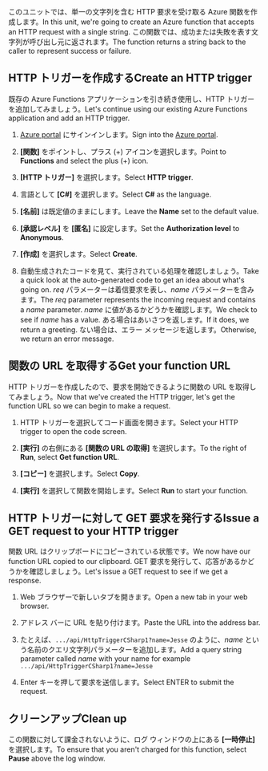 <span data-ttu-id="8fe4c-101">このユニットでは、単一の文字列を含む HTTP 要求を受け取る Azure 関数を作成します。</span><span class="sxs-lookup"><span data-stu-id="8fe4c-101">In this unit, we're going to create an Azure function that accepts an HTTP request with a single string.</span></span> <span data-ttu-id="8fe4c-102">この関数では、成功または失敗を表す文字列が呼び出し元に返されます。</span><span class="sxs-lookup"><span data-stu-id="8fe4c-102">The function returns a string back to the caller to represent success or failure.</span></span>

## <a name="create-an-http-trigger"></a><span data-ttu-id="8fe4c-103">HTTP トリガーを作成する</span><span class="sxs-lookup"><span data-stu-id="8fe4c-103">Create an HTTP trigger</span></span>

<span data-ttu-id="8fe4c-104">既存の Azure Functions アプリケーションを引き続き使用し、HTTP トリガーを追加してみましょう。</span><span class="sxs-lookup"><span data-stu-id="8fe4c-104">Let's continue using our existing Azure Functions application and add an HTTP trigger.</span></span>

1. <span data-ttu-id="8fe4c-105">[Azure portal](https://portal.azure.com?azure-portal=true) にサインインします。</span><span class="sxs-lookup"><span data-stu-id="8fe4c-105">Sign into the [Azure portal](https://portal.azure.com?azure-portal=true).</span></span>

1. <span data-ttu-id="8fe4c-106">**[関数]** をポイントし、プラス (+) アイコンを選択します。</span><span class="sxs-lookup"><span data-stu-id="8fe4c-106">Point to **Functions** and select the plus (+) icon.</span></span>

1. <span data-ttu-id="8fe4c-107">**[HTTP トリガー]** を選択します。</span><span class="sxs-lookup"><span data-stu-id="8fe4c-107">Select **HTTP trigger**.</span></span>

1. <span data-ttu-id="8fe4c-108">言語として **[C#]** を選択します。</span><span class="sxs-lookup"><span data-stu-id="8fe4c-108">Select **C#** as the language.</span></span>

1. <span data-ttu-id="8fe4c-109">**[名前]** は既定値のままにします。</span><span class="sxs-lookup"><span data-stu-id="8fe4c-109">Leave the **Name** set to the default value.</span></span>

1. <span data-ttu-id="8fe4c-110">**[承認レベル]** を **[匿名]** に設定します。</span><span class="sxs-lookup"><span data-stu-id="8fe4c-110">Set the **Authorization level** to **Anonymous**.</span></span>

1. <span data-ttu-id="8fe4c-111">**[作成]** を選択します。</span><span class="sxs-lookup"><span data-stu-id="8fe4c-111">Select **Create**.</span></span>

1. <span data-ttu-id="8fe4c-112">自動生成されたコードを見て、実行されている処理を確認しましょう。</span><span class="sxs-lookup"><span data-stu-id="8fe4c-112">Take a quick look at the auto-generated code to get an idea about what's going on.</span></span> <span data-ttu-id="8fe4c-113">*req* パラメーターは着信要求を表し、*name* パラメーターを含みます。</span><span class="sxs-lookup"><span data-stu-id="8fe4c-113">The *req* parameter represents the incoming request and contains a *name* parameter.</span></span> <span data-ttu-id="8fe4c-114">*name* に値があるかどうかを確認します。</span><span class="sxs-lookup"><span data-stu-id="8fe4c-114">We check to see if *name* has a value.</span></span> <span data-ttu-id="8fe4c-115">ある場合はあいさつを返します。</span><span class="sxs-lookup"><span data-stu-id="8fe4c-115">If it does, we return a greeting.</span></span> <span data-ttu-id="8fe4c-116">ない場合は、エラー メッセージを返します。</span><span class="sxs-lookup"><span data-stu-id="8fe4c-116">Otherwise, we return an error message.</span></span>

## <a name="get-your-function-url"></a><span data-ttu-id="8fe4c-117">関数の URL を取得する</span><span class="sxs-lookup"><span data-stu-id="8fe4c-117">Get your function URL</span></span>

<span data-ttu-id="8fe4c-118">HTTP トリガーを作成したので、要求を開始できるように関数の URL を取得してみましょう。</span><span class="sxs-lookup"><span data-stu-id="8fe4c-118">Now that we've created the HTTP trigger, let's get the function URL so we can begin to make a request.</span></span>

1. <span data-ttu-id="8fe4c-119">HTTP トリガーを選択してコード画面を開きます。</span><span class="sxs-lookup"><span data-stu-id="8fe4c-119">Select your HTTP trigger to open the code screen.</span></span>

1. <span data-ttu-id="8fe4c-120">**[実行]** の右側にある **[関数の URL の取得]** を選択します。</span><span class="sxs-lookup"><span data-stu-id="8fe4c-120">To the right of **Run**, select **Get function URL**.</span></span>

1. <span data-ttu-id="8fe4c-121">**[コピー]** を選択します。</span><span class="sxs-lookup"><span data-stu-id="8fe4c-121">Select **Copy**.</span></span>

1. <span data-ttu-id="8fe4c-122">**[実行]** を選択して関数を開始します。</span><span class="sxs-lookup"><span data-stu-id="8fe4c-122">Select **Run** to start your function.</span></span>

## <a name="issue-a-get-request-to-your-http-trigger"></a><span data-ttu-id="8fe4c-123">HTTP トリガーに対して GET 要求を発行する</span><span class="sxs-lookup"><span data-stu-id="8fe4c-123">Issue a GET request to your HTTP trigger</span></span>

<span data-ttu-id="8fe4c-124">関数 URL はクリップボードにコピーされている状態です。</span><span class="sxs-lookup"><span data-stu-id="8fe4c-124">We now have our function URL copied to our clipboard.</span></span> <span data-ttu-id="8fe4c-125">GET 要求を発行して、応答があるかどうかを確認しましょう。</span><span class="sxs-lookup"><span data-stu-id="8fe4c-125">Let's issue a GET request to see if we get a response.</span></span>

1. <span data-ttu-id="8fe4c-126">Web ブラウザーで新しいタブを開きます。</span><span class="sxs-lookup"><span data-stu-id="8fe4c-126">Open a new tab in your web browser.</span></span>

1. <span data-ttu-id="8fe4c-127">アドレス バーに URL を貼り付けます。</span><span class="sxs-lookup"><span data-stu-id="8fe4c-127">Paste the URL into the address bar.</span></span>

1. <span data-ttu-id="8fe4c-128">たとえば、`.../api/HttpTriggerCSharp1?name=Jesse` のように、*name* という名前のクエリ文字列パラメーターを追加します。</span><span class="sxs-lookup"><span data-stu-id="8fe4c-128">Add a query string parameter called *name* with your name for example `.../api/HttpTriggerCSharp1?name=Jesse`</span></span>

1. <span data-ttu-id="8fe4c-129">Enter キーを押して要求を送信します。</span><span class="sxs-lookup"><span data-stu-id="8fe4c-129">Select ENTER to submit the request.</span></span>

## <a name="clean-up"></a><span data-ttu-id="8fe4c-130">クリーンアップ</span><span class="sxs-lookup"><span data-stu-id="8fe4c-130">Clean up</span></span>
<!---TODO: Update for sandbox?--->

<span data-ttu-id="8fe4c-131">この関数に対して課金されないように、ログ ウィンドウの上にある **[一時停止]** を選択します。</span><span class="sxs-lookup"><span data-stu-id="8fe4c-131">To ensure that you aren't charged for this function, select **Pause** above the log window.</span></span>
